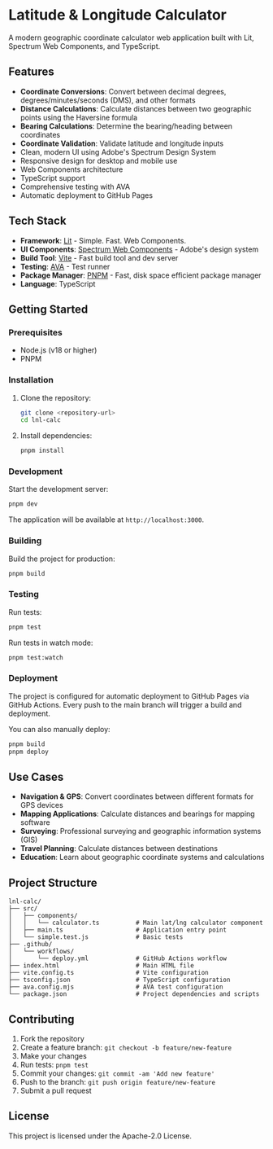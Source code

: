 # Latitude & Longitude Calculator

A modern geographic coordinate calculator web application built with Lit, Spectrum Web Components, and TypeScript.

## Features

- **Coordinate Conversions**: Convert between decimal degrees, degrees/minutes/seconds (DMS), and other formats
- **Distance Calculations**: Calculate distances between two geographic points using the Haversine formula
- **Bearing Calculations**: Determine the bearing/heading between coordinates
- **Coordinate Validation**: Validate latitude and longitude inputs
- Clean, modern UI using Adobe's Spectrum Design System
- Responsive design for desktop and mobile use
- Web Components architecture
- TypeScript support
- Comprehensive testing with AVA
- Automatic deployment to GitHub Pages

## Tech Stack

- **Framework**: [Lit](https://lit.dev/) - Simple. Fast. Web Components.
- **UI Components**: [Spectrum Web Components](https://opensource.adobe.com/spectrum-web-components/) - Adobe's design system
- **Build Tool**: [Vite](https://vitejs.dev/) - Fast build tool and dev server
- **Testing**: [AVA](https://github.com/avajs/ava) - Test runner
- **Package Manager**: [PNPM](https://pnpm.io/) - Fast, disk space efficient package manager
- **Language**: TypeScript

## Getting Started

### Prerequisites

- Node.js (v18 or higher)
- PNPM

### Installation

1. Clone the repository:
   ```bash
   git clone <repository-url>
   cd lnl-calc
   ```

2. Install dependencies:
   ```bash
   pnpm install
   ```

### Development

Start the development server:
```bash
pnpm dev
```

The application will be available at `http://localhost:3000`.

### Building

Build the project for production:
```bash
pnpm build
```

### Testing

Run tests:
```bash
pnpm test
```

Run tests in watch mode:
```bash
pnpm test:watch
```

### Deployment

The project is configured for automatic deployment to GitHub Pages via GitHub Actions. Every push to the main branch will trigger a build and deployment.

You can also manually deploy:
```bash
pnpm build
pnpm deploy
```

## Use Cases

- **Navigation & GPS**: Convert coordinates between different formats for GPS devices
- **Mapping Applications**: Calculate distances and bearings for mapping software
- **Surveying**: Professional surveying and geographic information systems (GIS)
- **Travel Planning**: Calculate distances between destinations
- **Education**: Learn about geographic coordinate systems and calculations

## Project Structure

```
lnl-calc/
├── src/
│   ├── components/
│   │   └── calculator.ts          # Main lat/lng calculator component
│   ├── main.ts                    # Application entry point
│   └── simple.test.js             # Basic tests
├── .github/
│   └── workflows/
│       └── deploy.yml             # GitHub Actions workflow
├── index.html                     # Main HTML file
├── vite.config.ts                 # Vite configuration
├── tsconfig.json                  # TypeScript configuration
├── ava.config.mjs                 # AVA test configuration
└── package.json                   # Project dependencies and scripts
```

## Contributing

1. Fork the repository
2. Create a feature branch: `git checkout -b feature/new-feature`
3. Make your changes
4. Run tests: `pnpm test`
5. Commit your changes: `git commit -am 'Add new feature'`
6. Push to the branch: `git push origin feature/new-feature`
7. Submit a pull request

## License

This project is licensed under the Apache-2.0 License. 
